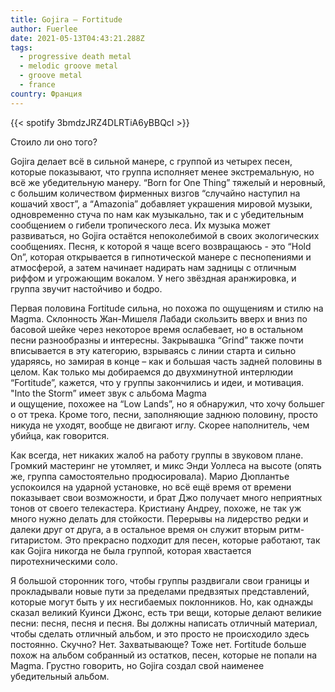 ```yaml
---
title: Gojira — Fortitude
author: Fuerlee
date: 2021-05-13T04:43:21.288Z
tags:
  - progressive death metal
  - melodic groove metal
  - groove metal
  - france
country: Франция
---
```

{{< spotify 3bmdzJRZ4DLRTiA6yBBQcI >}}

Стоило ли оно того?



Gojira делает всё в сильной манере, с группой из четырех песен, которые показывают, что группа исполняет менее экстремальную, но всё же убедительную манеру. “Born for One Thing” тяжелый и неровный, с большим количеством фирменных визгов “случайно наступил на кошачий хвост”, а “Amazonia” добавляет украшения мировой музыки, одновременно стуча по нам как музыкально, так и с убедительным сообщением о гибели тропического леса. Их музыка может развиваться, но Gojira остаётся непоколебимой в своих экологических сообщениях. Песня, к которой я чаще всего возвращаюсь - это “Hold On”, которая открывается в гипнотической манере с песнопениями и атмосферой, а затем начинает надирать нам задницы с отличным риффом и угрожающим вокалом. У него звёздная аранжировка, и группа звучит настойчиво и бодро.



Первая половина Fortitude сильна, но похожа по ощущениям и стилю на Magma. Склонность Жан-Мишеля Лабади скользить вверх и вниз по басовой шейке через некоторое время ослабевает, но в остальном песни разнообразны и интересны. Закрывашка “Grind” также почти вписывается в эту категорию, взрываясь с линии старта и сильно ударяясь, но замирая в конце – как и большая часть задней половины в целом. Как только мы добираемся до двухминутной интерлюдии “Fortitude”, кажется, что у группы закончились и идеи, и мотивация. "Into the Storm” имеет звук с альбома Magma и ощущение, похожее на “Low Lands”, но я обнаружил, что хочу большего от трека. Кроме того, песни, заполняющие заднюю половину, просто никуда не уходят, вообще не двигают иглу. Скорее наполнитель, чем убийца, как говорится.



Как всегда, нет никаких жалоб на работу группы в звуковом плане. Громкий мастеринг не утомляет, и микс Энди Уоллеса на высоте (опять же, группа самостоятельно продюсировала). Марио Дюплантье успокоился на ударной установке, но всё ещё время от времени показывает свои возможности, и брат Джо получает много неприятных тонов от своего телекастера. Кристиану Андреу, похоже, не так уж много нужно делать для стойкости. Перерывы на лидерство редки и далеки друг от друга, а в остальное время он служит вторым ритм-гитаристом. Это прекрасно подходит для песен, которые работают, так как Gojira никогда не была группой, которая хвастается пиротехническими соло.



Я большой сторонник того, чтобы группы раздвигали свои границы и прокладывали новые пути за пределами предвзятых представлений, которые могут быть у их несгибаемых поклонников. Но, как однажды сказал великий Куинси Джонс, есть три вещи, которые делают великие песни: песня, песня и песня. Вы должны написать отличный материал, чтобы сделать отличный альбом, и это просто не происходило здесь постоянно. Скучно? Нет. Захватывающе? Тоже нет. Fortitude больше похож на альбом собранный из остатков, песен, которые не попали на Magma. Грустно говорить, но Gojira создал свой наименее убедительный альбом.